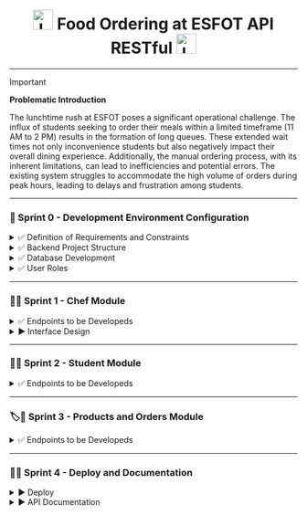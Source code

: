 <h1 align="center">
  <img height="35px" src="https://github.com/JohnMata0427/Food-Ordering-API-RESTful/assets/150484680/842b4e83-fd68-4f5e-8b20-e644053a69cf" alt="Logo">
   Food Ordering at ESFOT API RESTful 
  <img height="35px" src="https://github.com/JohnMata0427/Food-Ordering-API-RESTful/assets/150484680/842b4e83-fd68-4f5e-8b20-e644053a69cf" alt="Logo">
</h1>

---

> [!IMPORTANT]
> **Problematic Introduction**
> 
> The lunchtime rush at ESFOT poses a significant operational challenge.
> The influx of students seeking to order their meals within a limited timeframe (11 AM to 2 PM) results in the formation of long queues.
> These extended wait times not only inconvenience students but also negatively impact their overall dining experience.
> Additionally, the manual ordering process, with its inherent limitations, can lead to inefficiencies and potential errors.
> The existing system struggles to accommodate the high volume of orders during peak hours, leading to delays and frustration among students.

---

<h3 id="sprint-0">🥣 Sprint 0 - Development Environment Configuration</h3>

<details>
  <summary>✅ Definition of Requirements and Constraints</summary>

> - **User Registration and Authentication**
>   
>   - Users must be able to register with a username, password, and other relevant details.
>   - Users must be able to log in and log out of the system.
> 
> - **Menu Management**
>
>   - Administrators must be able to add, edit, and delete menu items.
>   - Users must be able to view the available menu, including descriptions, prices, and availability of dishes.
>
> - **Placing Orders**
>
>   - Users must be able to select menu items and place an order.
>   - Users must be able to view a summary of their order before confirming it.
>   - Users must be able to modify or cancel an order before final confirmation.
> 
> - **Order History**
>
>   - Users must be able to view their past orders.
>   - Users must be able to repeat previous orders easily.

</details>

<details>
  <summary>✅ Backend Project Structure</summary>

> - **Tools**
> 
> | Image                                                        | Name                       |
> |--------------------------------------------------------------|----------------------------|
> | ![VSCode](https://skillicons.dev/icons?i=vscode&theme=light) | Visual Studio Code         |
> | ![MongoDB](https://skillicons.dev/icons?i=mongo&theme=light) | MongoDB Atlas y Compass    |
> | ![NodeJS](https://skillicons.dev/icons?i=nodejs&theme=light) | Node.js                    |
> | ![PNPM](https://skillicons.dev/icons?i=pnpm&theme=light)     | PNPM (Recommendation)      |
> 
> - **Project Initialization and Installation Dependencies**
>   
>   - Open the terminal and run the following command:
>     ```
>     npm init -y
>     ```
>   - Now proceed to install the following modules for the development and production environment:
>     ```
>     npm i express bcryptjs mongoose dotenv nodemailer jsonwebtoken cors
>     ```
>     
> - **Project File Structure**
>
>   - Now we proceed to create a series of files and directories for the web server, running each of these commands in order:
>     ```
>     mkdir src
>     ```
>     ```
>     cd src
>     ```
>     ```
>     "config","controllers",”helpers”,”middlewares”,”models”,”routers” | %{New-Item -Name “$_” -ItemType “Directory”}
>     ```
>     ```
>     cd ..
>     ```
>   - Create the directories database.js index.js server.js .env .env.example .gitignore, the final result is this:
>   
>     ![image](https://github.com/JohnMata0427/Food-Ordering-API-RESTful/assets/150484680/a97398f6-1260-40ba-a4a8-56721dad300f)

</details>

<details>
  <summary>✅ Database Development</summary>

> - MongoDB Collections
>   - Chefs
>   - Students
>   - Orders
>   - Products

</details>

<details>
  <summary>✅ User Roles</summary>
  
> - Students 🧑‍🎓👩‍🎓
> - Chefs 👨‍🍳👩‍🍳

</details>

---

<h3 id="sprint-1">👨‍🍳 Sprint 1 - Chef Module</h3>

<details>
  <summary>✅ Endpoints to be Developeds</summary>

> <div align="center">
>   <h4>Development in Express</h4>
>   <img src="https://skillicons.dev/icons?i=express&theme=light">
> </div>
>
> <p>To create the backend endpoints, the MVC model is used, and the files that contain the sprint presentable are:</p>
> 
> [![Model](https://img.shields.io/badge/Chef%20Model-000000.svg?logo=JavaScript)](/src/models/chef.js)
> [![Controller](https://img.shields.io/badge/Chef%20Controller-000000.svg?logo=JavaScript)](/src/controllers/chef_controller.js)
> [![View](https://img.shields.io/badge/Chef%20Route-000000.svg?logo=JavaScript)](/src/routes/chef.routes.js)
>
> 🛠️ Endpoint for registration
>
> ```http
> POST /api/register
> ```
>
> 🛠️ Endpoints for sending and verifying email
> 
> ```http
> GET /api/confirmar/:token
> ```
>
> 🛠️ Endpoint for login
> 
> ```http
> POST /api/login
> ```
>
> 🛠️ Endpoint for password reset
> 
> ```http
> POST /api/chef/recuperarpassword
> ```
>
> 🛠️ Endpoint for cheking token for password reset
> 
> ```http
> GET /api/chef/recuperarpassword/:token
> ```
>
> 🛠️ Endpoint for new password
> 
> ```http
> POST /api/chef/nuevopassword/:token
> ```
>
> 🛠️ Endpoint for updating profile
> 
> ```http
> PUT /api/chef/:id
> ```
>
> 🛠️ Endpoint for updating password
> 
> ```http
> POST /api/chef/actualizarpassword
> ```
>
> 🛠️ Endpoint for getting chef by id
> 
> ```http
> GET /api/chef/:id
> ```
>
> 🛠️ Endpoint for getting all chefts
> ```http
> GET /api/chefs
> ```

</details>

<details>
  <summary>▶️ Interface Design</summary>

> <div align="center">
>   <h4>Prototyping in Figma</h4>
>   <img src="https://skillicons.dev/icons?i=figma&theme=light">
> </div>
>
> 🎨 Figma layout URL: https://www.figma.com/design/QgTkoUAXTEj120bpNTTu5c/Food-Ordering-Application-at-ESFOT

</details>

---

<h3 id="sprint-2">👩‍🎓 Sprint 2 - Student Module</h3>

<details>
  <summary>✅ Endpoints to be Developeds</summary>

> <div align="center">
>   <h4>Development in Express</h4>
>   <img src="https://skillicons.dev/icons?i=express&theme=light">
> </div>
>
> <p>To create the backend endpoints, the MVC model is used, and the files that contain the sprint presentable are:</p>
> 
> [![Model](https://img.shields.io/badge/Student%20Model-000000.svg?logo=JavaScript)](/src/models/estudiante.js)
> [![Controller](https://img.shields.io/badge/Student%20Controller-000000.svg?logo=JavaScript)](/src/controllers/estudiante_controller.js)
> [![View](https://img.shields.io/badge/Student%20Routes-000000.svg?logo=JavaScript)](/src/routes/estudiante.routes.js)
>
> 🛠️ Endpoint for registration
>
> ```http
> POST /api/estudiantes/registro
> ```
>
> 🛠️ Endpoints for sending and verifying email
> 
> ```http
> GET /api/estudiantes/confirmar/:id
> ```
>
> 🛠️ Endpoint for login
> 
> ```http
> POST /api/estudiantes/login
> ```
>
> 🛠️ Endpoint for password reset
> 
> ```http
> PUT /api/estudiantes/recuperarpassword
> ```
>
> 🛠️ Endpoint for cheking token for password reset
> 
> ```http
> GET /api/estudiantes/recuperarpassword/:token
> ```
>
> 🛠️ Endpoint for new password
> 
> ```http
> POST /api/estudiantes/nuevopassword/:token
> ```
>
> 🛠️ Endpoint for updating profile
> 
> ```http
> OUT /api/estudiantes/:id
> ```
>
> 🛠️ Endpoint for updating password
> 
> ```http
> PUT /api/estudiantes/actualizarpassword
> ```
>
> 🛠️ Endpoint for getting student by ID
> 
> ```http
> GET /api/estudiante/:id
> ```
>
> 🛠️ Endpoint for getting all students
> 
> ```http
> GET /api/estudiantes
> ```
>
> 🛠️ Endpoint for getting student profile
> 
> ```http
> GET /api/estudiantes/perfil
> ```
>
> 🛠️ Endpoint for deleting student account
> ```http
> DELETE /api/estudiantes/:id
> ```

</details>

---

<h3 id="sprint-3">🏷️🍛 Sprint 3 - Products and Orders Module</h3>

<details>
  <summary>✅ Endpoints to be Developeds</summary>

> <div align="center">
>   <h4>Development in Express</h4>
>   <img src="https://skillicons.dev/icons?i=express&theme=light">
> </div>
>
> <p>To create the backend endpoints, the MVC model is used, and the files that contain the sprint presentable are:</p>
> 
> [![Model](https://img.shields.io/badge/Order%20Model-000000.svg?logo=JavaScript)](/src/models/pedido.js)
> [![Controller](https://img.shields.io/badge/Order%20Controller-000000.svg?logo=JavaScript)](/src/controllers/pedido_controller.js)
> [![View](https://img.shields.io/badge/Order%20Routes-000000.svg?logo=JavaScript)](/src/routes/pedido.routes.js)
>
> [![Model](https://img.shields.io/badge/Product%20Model-000000.svg?logo=JavaScript)](/src/models/producto.js)
> [![Controller](https://img.shields.io/badge/Product%20Controller-000000.svg?logo=JavaScript)](/src/controllers/producto_controller.js)
> [![View](https://img.shields.io/badge/Product%20Routes-000000.svg?logo=JavaScript)](/src/routes/producto.routes.js)
>
> 🛠️ Endpoint for order registration
>
> ```http
> POST /api/pedido/registro
> ```
>
> 🛠️ Endpoints for getting order by id
> 
> ```http
> GET /api/pedido/:id
> ```
>
> 🛠️ Endpoint for getting all orders
> 
> ```http
> GET /api/pedidos
> ```
>
> 🛠️ Endpoint for getting all orders of authenticated student
> 
> ```http
> GET /api/pedidos/estudiante
> ```
>
> 🛠️ Endpoint for updating order state
> 
> ```http
> PUT /api/pedido/:id
> ```
>
> 🛠️ Endpoint for deleting order
> 
> ```http
> DELETE /api/pedido/:id
> ```
>
> 🛠️ Endpoint for creating product
> 
> ```http
> POST /api/productos/registro
> ```
>
> 🛠️ Endpoint for getting all products
> 
> ```http
> GET /api/productos
> ```
>
> 🛠️ Endpoint for getting product by id
> 
> ```http
> GET /api/productos/:id
> ```
>
> 🛠️ Endpoint for updating product
> 
> ```http
> PUT /api/productos/:id
> ```
>
> 🛠️ Endpoint for deleting product
> ```http
> DELETE /api/productos/:id
> ```

</details>

---

<h3 id="sprint-3">🥤🍫 Sprint 4 - Deploy and Documentation</h3>

<details>
  <summary>▶️ Deploy</summary>

> <div align="center">
>   <h4>Deployment in Render</h4>
>   <img height="50px" src="https://cdn.sanity.io/images/34ent8ly/production/ec37a3660704e1fa2b4246c9a01ab34e145194ad-824x824.png">
> </div>
>
> 🌐 Render Deployment URL: https://food-ordering-api-restful.onrender.com

</details>

<details>
  <summary>▶️ API Documentation</summary>

> <div align="center">
>   <h4>Documentation in Swagger</h4>
>   <img height="50px" src="https://cdn.svgporn.com/logos/swagger.svg">
> </div>
> 
> 📓 API Documentation URL: https://food-ordering-api-restful.onrender.com

</details>
